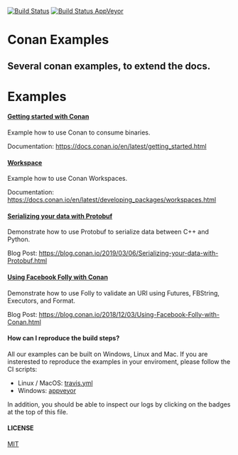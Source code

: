 [![Build Status](https://travis-ci.org/conan-io/examples.svg?branch=master)](https://travis-ci.org/conan-io/examples)
[![Build Status AppVeyor](https://ci.appveyor.com/api/projects/status/github/conan-io/examples?svg=true)](https://ci.appveyor.com/project/ConanCIintegration/examples)

# Conan Examples

## Several conan examples, to extend the docs.

# Examples

#### [Getting started with Conan](libraries/poco/md5)

Example how to use Conan to consume binaries.

Documentation: https://docs.conan.io/en/latest/getting_started.html

#### [Workspace](features/workspace)

Example how to use Conan Workspaces.

Documentation: https://docs.conan.io/en/latest/developing_packages/workspaces.html

#### [Serializing your data with Protobuf](libraries/protobuf/serialization)

Demonstrate how to use Protobuf to serialize data between C++ and Python.

Blog Post: https://blog.conan.io/2019/03/06/Serializing-your-data-with-Protobuf.html

#### [Using Facebook Folly with Conan](libraries/folly/basic)

Demonstrate how to use Folly to validate an URI using Futures, FBString, Executors, and Format.

Blog Post: https://blog.conan.io/2018/12/03/Using-Facebook-Folly-with-Conan.html

#### How can I reproduce the build steps?

All our examples can be built on Windows, Linux and Mac. If you are insterested to reproduce
the examples in your enviroment, please follow the CI scripts:

* Linux / MacOS: [travis.yml](.travis.yml)
* Windows: [appveyor](appveyor.yml)

In addition, you should be able to inspect our logs by clicking on the badges at the top of this file.

#### LICENSE
[MIT](LICENSE)
